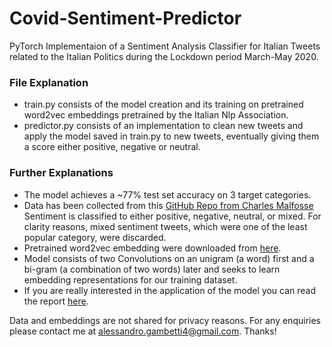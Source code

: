 # Covid-Sentiment-Predictor

PyTorch Implementaion of a Sentiment Analysis Classifier for Italian Tweets related to the Italian Politics during the Lockdown period March-May 2020.

<h3> File Explanation </h3> 
<ul> 
  <li> train.py consists of the model creation and its training on pretrained word2vec embeddings pretrained by the Italian Nlp Association.</li> 
  <li> predictor.py consists of an implementation to clean new tweets and apply the model saved in train.py to new tweets, eventually giving them a score either positive, negative or neutral. </li> 
</ul>


<h3> Further Explanations </h3> 
<ul> 
  <li> The model achieves a ~77% test set accuracy on 3 target categories. </li>
  <li> Data has been collected from this <a href = "https://github.com/charlesmalafosse/open-dataset-for-sentiment-analysis"> GitHub Repo from Charles Malfosse </a>
    Sentiment is classified to either positive, negative, neutral, or mixed. For clarity reasons, mixed sentiment tweets, which were one of the least popular category, were discarded.
  <li> Pretrained word2vec embedding were downloaded from <a href = "http://www.italianlp.it/resources/italian-word-embeddings/"> here</a>.</li>
  <li> Model consists of two Convolutions on an unigram (a word) first and a bi-gram (a combination of two words) later and seeks to learn embedding representations for our training dataset. </li> 
  <li> If you are really interested in the application of the model you can read the report <a href = "https://drive.google.com/file/d/1iEAgCbi5aXCOJaIm0WMTb10Qov8pgCE3/view?usp=sharing"> here</a>. </li>
</ul>

Data and embeddings are not shared for privacy reasons. For any enquiries please contact me at alessandro.gambetti4@gmail.com. Thanks!
